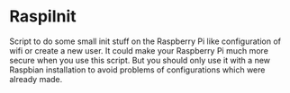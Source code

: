 # RaspiInit
Script to do some small init stuff on the Raspberry Pi like configuration of wifi or create a new user. It could make your Raspberry Pi much more secure when you use this script. But you should only use it with a new Raspbian installation to avoid problems of configurations which were already made.

